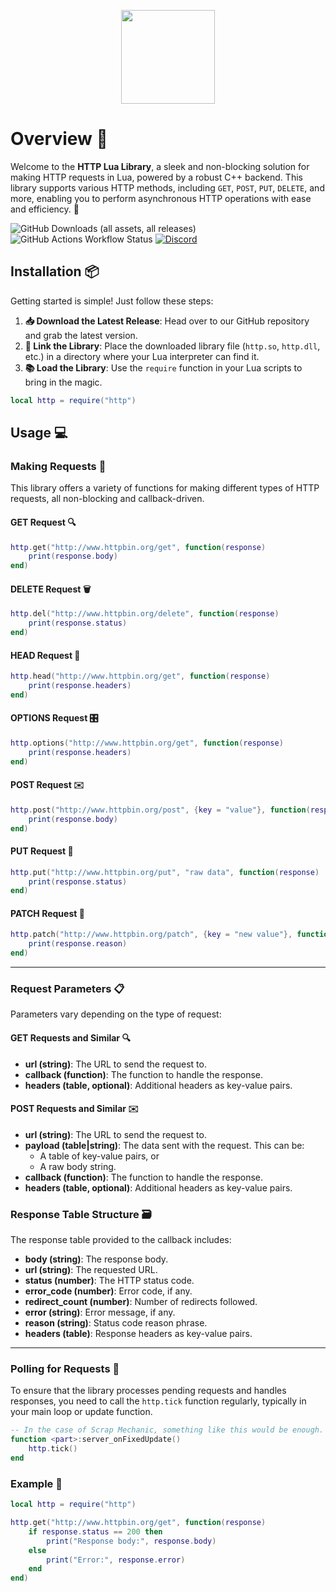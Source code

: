 <p align="center">
  <img height=150 src="https://github.com/user-attachments/assets/7411fcd8-e170-4a83-9a41-c5e25f0e4d5f"/>
</p>

# Overview 📖

Welcome to the **HTTP Lua Library**, a sleek and non-blocking solution for making HTTP requests in Lua, powered by a robust C++ backend. This library supports various HTTP methods, including `GET`, `POST`, `PUT`, `DELETE`, and more, enabling you to perform asynchronous HTTP operations with ease and efficiency. 🎉

![GitHub Downloads (all assets, all releases)](https://img.shields.io/github/downloads/Scrap-Mods/http/total)
![GitHub Actions Workflow Status](https://img.shields.io/github/actions/workflow/status/Scrap-Mods/http/msbuild.yml)
[![Discord](https://img.shields.io/discord/944260227195351040?link=https%3A%2F%2Fdiscord.gg%2FahzyHPn3y2)](https://discord.gg/ahzyHPn3y2)

## Installation 📦

Getting started is simple! Just follow these steps:

1. **📥 Download the Latest Release**: Head over to our GitHub repository and grab the latest version.
2. **🔗 Link the Library**: Place the downloaded library file (`http.so`, `http.dll`, etc.) in a directory where your Lua interpreter can find it.
3. **📚 Load the Library**: Use the `require` function in your Lua scripts to bring in the magic.

```lua
local http = require("http")
```

## Usage 💻

### Making Requests 🚀

This library offers a variety of functions for making different types of HTTP requests, all non-blocking and callback-driven.

#### GET Request 🔍

```lua
http.get("http://www.httpbin.org/get", function(response)
    print(response.body)
end)
```

#### DELETE Request 🗑️

```lua
http.del("http://www.httpbin.org/delete", function(response)
    print(response.status)
end)
```

#### HEAD Request 🧾

```lua
http.head("http://www.httpbin.org/get", function(response)
    print(response.headers)
end)
```

#### OPTIONS Request 🎛️

```lua
http.options("http://www.httpbin.org/get", function(response)
    print(response.headers)
end)
```

#### POST Request ✉️

```lua
http.post("http://www.httpbin.org/post", {key = "value"}, function(response)
    print(response.body)
end)
```

#### PUT Request 📝

```lua
http.put("http://www.httpbin.org/put", "raw data", function(response)
    print(response.status)
end)
```

#### PATCH Request 🔧

```lua
http.patch("http://www.httpbin.org/patch", {key = "new value"}, function(response)
    print(response.reason)
end)
```

---

### Request Parameters 📋

Parameters vary depending on the type of request:

#### GET Requests and Similar 🔍

- **url (string)**: The URL to send the request to.
- **callback (function)**: The function to handle the response.
- **headers (table, optional)**: Additional headers as key-value pairs.

#### POST Requests and Similar ✉️

- **url (string)**: The URL to send the request to.
- **payload (table|string)**: The data sent with the request. This can be:
  - A table of key-value pairs, or
  - A raw body string.
- **callback (function)**: The function to handle the response.
- **headers (table, optional)**: Additional headers as key-value pairs.

### Response Table Structure 🗃️

The response table provided to the callback includes:

- **body (string)**: The response body.
- **url (string)**: The requested URL.
- **status (number)**: The HTTP status code.
- **error_code (number)**: Error code, if any.
- **redirect_count (number)**: Number of redirects followed.
- **error (string)**: Error message, if any.
- **reason (string)**: Status code reason phrase.
- **headers (table)**: Response headers as key-value pairs.

---

### Polling for Requests 🔄

To ensure that the library processes pending requests and handles responses, you need to call the `http.tick` function regularly, typically in your main loop or update function.

```lua
-- In the case of Scrap Mechanic, something like this would be enough.
function <part>:server_onFixedUpdate()
    http.tick()
end
```

### Example 📘

```lua
local http = require("http")

http.get("http://www.httpbin.org/get", function(response)
    if response.status == 200 then
        print("Response body:", response.body)
    else
        print("Error:", response.error)
    end
end)
```
